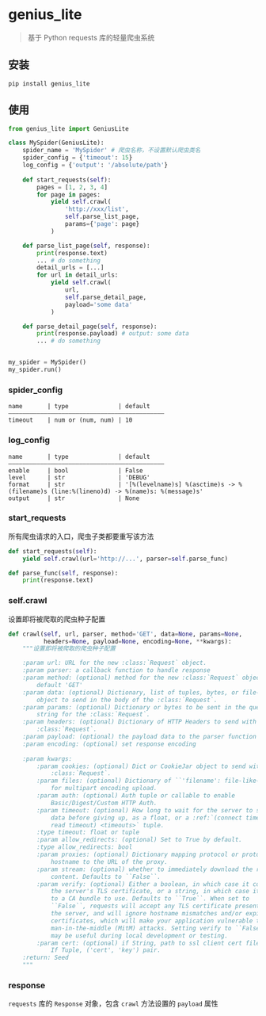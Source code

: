 # genius_lite
> 基于 Python requests 库的轻量爬虫系统

## 安装
`pip install genius_lite`

## 使用
```python
from genius_lite import GeniusLite

class MySpider(GeniusLite):
    spider_name = 'MySpider' # 爬虫名称，不设置默认爬虫类名
    spider_config = {'timeout': 15}
    log_config = {'output': '/absolute/path'}
    
    def start_requests(self):
        pages = [1, 2, 3, 4]
        for page in pages:
            yield self.crawl(
                'http://xxx/list',
                self.parse_list_page,
                params={'page': page}
            )

    def parse_list_page(self, response):
        print(response.text)
        ... # do something
        detail_urls = [...]
        for url in detail_urls:
            yield self.crawl(
                url,
                self.parse_detail_page,
                payload='some data'
            )

    def parse_detail_page(self, response):
        print(response.payload) # output: some data
        ... # do something


my_spider = MySpider()
my_spider.run()
```

### spider_config
    name       | type              | default
    ————————————————————————————————————————————
    timeout    | num or (num, num) | 10
    
### log_config
    name       | type              | default
    ————————————————————————————————————————————
    enable     | bool              | False
    level      | str               | 'DEBUG'
    format     | str               | '[%(levelname)s] %(asctime)s -> %(filename)s (line:%(lineno)d) -> %(name)s: %(message)s'
    output     | str               | None

### start_requests
所有爬虫请求的入口，爬虫子类都要重写该方法
```python
def start_requests(self):
    yield self.crawl(url='http://...', parser=self.parse_func)

def parse_func(self, response):
    print(response.text)
```

### self.crawl
设置即将被爬取的爬虫种子配置
```python
def crawl(self, url, parser, method='GET', data=None, params=None,
          headers=None, payload=None, encoding=None, **kwargs):
    """设置即将被爬取的爬虫种子配置

    :param url: URL for the new :class:`Request` object.
    :param parser: a callback function to handle response
    :param method: (optional) method for the new :class:`Request` object,
        default 'GET'
    :param data: (optional) Dictionary, list of tuples, bytes, or file-like
        object to send in the body of the :class:`Request`.
    :param params: (optional) Dictionary or bytes to be sent in the query
        string for the :class:`Request`.
    :param headers: (optional) Dictionary of HTTP Headers to send with the
        :class:`Request`.
    :param payload: (optional) the payload data to the parser function
    :param encoding: (optional) set response encoding
    
    :param kwargs:
        :param cookies: (optional) Dict or CookieJar object to send with the
            :class:`Request`.
        :param files: (optional) Dictionary of ``'filename': file-like-objects``
            for multipart encoding upload.
        :param auth: (optional) Auth tuple or callable to enable
            Basic/Digest/Custom HTTP Auth.
        :param timeout: (optional) How long to wait for the server to send
            data before giving up, as a float, or a :ref:`(connect timeout,
            read timeout) <timeouts>` tuple.
        :type timeout: float or tuple
        :param allow_redirects: (optional) Set to True by default.
        :type allow_redirects: bool
        :param proxies: (optional) Dictionary mapping protocol or protocol and
            hostname to the URL of the proxy.
        :param stream: (optional) whether to immediately download the response
            content. Defaults to ``False``.
        :param verify: (optional) Either a boolean, in which case it controls whether we verify
            the server's TLS certificate, or a string, in which case it must be a path
            to a CA bundle to use. Defaults to ``True``. When set to
            ``False``, requests will accept any TLS certificate presented by
            the server, and will ignore hostname mismatches and/or expired
            certificates, which will make your application vulnerable to
            man-in-the-middle (MitM) attacks. Setting verify to ``False`` 
            may be useful during local development or testing.
        :param cert: (optional) if String, path to ssl client cert file (.pem).
            If Tuple, ('cert', 'key') pair.
    :return: Seed
    """
```

### response
`requests` 库的 `Response` 对象，包含 `crawl` 方法设置的 `payload` 属性
